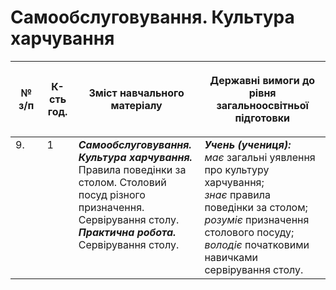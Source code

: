 # Самообслуговування. Культура харчування

<table>
<thead>
  <tr>
    <th width="10%" align="center"><p>№ з/п</p></td>
    <th width="10%" align="center"><p>К-сть год.</p></td>
    <th width="40%" align="center"><p>Зміст навчального матеріалу</p></td>
    <th width="60%" align="center"><p>Державні вимоги до рівня загальноосвітньої підготовки</p></td>
  </tr>
</thead>
<tbody>
  <tr>
    <td width="10%" style="vertical-align:top !important;">
9.</td>
    <td width="10%" style="vertical-align:top !important;">
1</td>
    <td width="40%" style="vertical-align:top !important;">
<b><i>Самообслуговування. Культура харчування.</i></b>  Правила поведінки за столом. Столовий посуд різного призначення. Сервірування столу. <br>
<b><i>Практична робота.</i></b> <br>
Сервірування столу.<br>
</td>
    <td width="60%" style="vertical-align:top !important;">
<i><b>Учень (учениця):</b></i><br>
<i>має</i> загальні уявлення про культуру харчування;<br>
<i>знає</i> правила поведінки за столом; <br>
<i>розуміє</i> призначення столового посуду;<br>
<i>володіє</i> початковими навичками сервірування столу.<br>
</td>
  </tr>
</tbody>
</table>